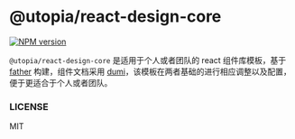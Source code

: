 # @utopia/react-design-core

[![NPM version][npm-image]][npm-url]

`@utopia/react-design-core` 是适用于个人或者团队的 react 组件库模板，基于 [father][father-url] 构建，组件文档采用 [dumi][dumi-url]，该模板在两者基础的进行相应调整以及配置，便于更适合于个人或者团队。

### LICENSE

MIT

[father-url]: https://github.com/umijs/father
[dumi-url]: https://github.com/umijs/dumi
[npm-image]: https://img.shields.io/npm/v/@utopia/react-design-core.svg?style=flat-square
[npm-url]: http://npmjs.org/package/@utopia/react-design-core
